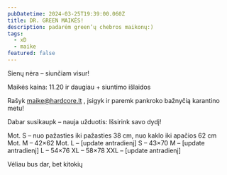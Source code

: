 ```yaml
---
pubDatetime: 2024-03-25T19:39:00.060Z
title: DR. GREEN MAIKĖS!
description: padarėm green’ų chebros maikonų:)
tags:
  - xD
  - maike
featured: false
---
```


Sienų nėra – siunčiam visur!

Maikės kaina: 11.20 ir daugiau + siuntimo išlaidos

Rašyk maike@hardcore.lt , įsigyk ir paremk pankroko bažnyčią karantino metu!

Dabar susikaupk – nauja užduotis:
Išsirink savo dydį!

Mot. S – nuo pažasties iki pažasties 38 cm, nuo kaklo iki apačios 62 cm
Mot. M – 42×62
Mot. L – [update antradienį]
S – 43×70
M – [update antradienį]
L – 54×76
XL – 58×78
XXL – [update antradienį]

Vėliau bus dar, bet kitokių
